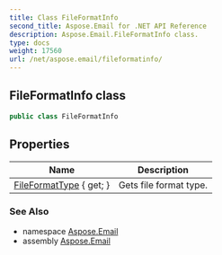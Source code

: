 ```yaml
---
title: Class FileFormatInfo
second_title: Aspose.Email for .NET API Reference
description: Aspose.Email.FileFormatInfo class. 
type: docs
weight: 17560
url: /net/aspose.email/fileformatinfo/
---
```

## FileFormatInfo class

```csharp
public class FileFormatInfo
```

## Properties

| Name | Description |
| --- | --- |
| [FileFormatType](../../aspose.email/fileformatinfo/fileformattype/) { get; } | Gets file format type. |

### See Also

* namespace [Aspose.Email](../../aspose.email/)
* assembly [Aspose.Email](../../)


